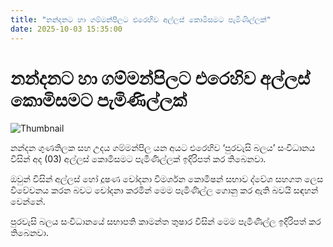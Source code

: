 ```yaml
---
title: "නන්දනට හා ගම්මන්පිලට එරෙහිව අල්ලස් කොමිසමට පැමිණිල්ලක්"
date: 2025-10-03 15:35:00
---
```


# නන්දනට හා ගම්මන්පිලට එරෙහිව අල්ලස් කොමිසමට පැමිණිල්ලක්

![Thumbnail](https://helakuru.sgp1.cdn.digitaloceanspaces.com/esana/images/lib/udaya-gammanpila-1[1].jpg)

නන්දන ගුණතිලක සහ උදය ගම්මන්පිල යන අයට එරෙහිව ‘පුරවැසි බලය’ සංවිධානය විසින් අද (03) අල්ලස් කොමිසමට පැමිණිල්ලක් ඉදිරිපත් කර තිබෙනවා.

ඔවුන් විසින් අල්ලස් හෝ දූෂණ චෝදනා විමර්ශන කොමිෂන් සභාව ද්වේශ සහගත ලෙස විවේචනය කරන බවට චෝදනා කරමින් මෙම පැමිණිල්ල ගොනු කර ඇති බවයි සඳහන් වෙන්නේ.

පුරවැසි බලය සංවිධානයේ සභාපති කාමන්ත තුෂාර විසින් මෙම පැමිණිල්ල ඉදිරිපත් කර තිබෙනවා.

